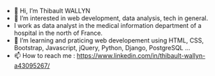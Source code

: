 - 👋 Hi, I’m Thibault WALLYN
- 👀 I’m interested in web development, data analysis, tech in general.
-  I work as data analyst in the medical information department of a hospital in the north of France. 
- 🌱 I’m learning and praticing web developement using HTML, CSS, Bootstrap, Javascript, jQuery, Python, Django, PostgreSQL ...
- 📫 How to reach me : https://www.linkedin.com/in/thibault-wallyn-a43095267/

<!---
wallyn-t/wallyn-t is a ✨ special ✨ repository because its `README.md` (this file) appears on your GitHub profile.
You can click the Preview link to take a look at your changes.
--->
